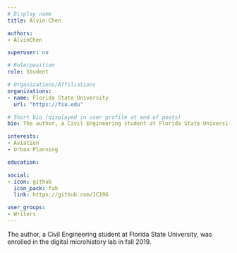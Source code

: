 ```yaml
---
# Display name
title: Alvin Chen

authors:
- AlvinChen

superuser: no

# Role/position
role: Student

# Organizations/Affiliations
organizations:
- name: Florida State University
  url: "https://fsu.edu"

# Short bio (displayed in user profile at end of posts)
bio: The author, a Civil Engineering student at Florida State University, was enrolled in the digital microhistory lab in fall 2019.

interests: 
- Aviation
- Urban Planning

education: 

social:
- icon: github
  icon_pack: fab
  link: https://github.com/JC19G

user_groups:
- Writers
---
```

The author, a Civil Engineering student at Florida State University, was enrolled in the digital microhistory lab in fall 2019.


